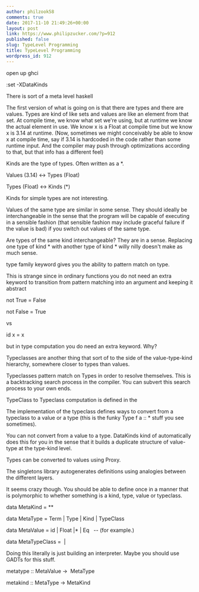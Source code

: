```yaml
---
author: philzook58
comments: true
date: 2017-11-10 21:49:26+00:00
layout: post
link: https://www.philipzucker.com/?p=912
published: false
slug: TypeLevel Programming
title: TypeLevel Programming
wordpress_id: 912
---
```


open up ghci

:set -XDataKinds



There is sort of a meta level haskell

The first version of what is going on is that there are types and there are values. Types are kind of like sets and values are like an element from that set. At compile time, we know what set we're using, but at runtime we know the actual element in use. We know x is a Float at compile time but we know x is 3.14 at runtime. (Now, sometimes we might conceivably be able to know x at compile time, say if 3.14 is hardcoded in the code rather than some runtime input. And the compiler may push through optimizations according to that, but that info has a different feel)

Kinds are the type of types. Often written as a *.

Values (3.14) <-> Types (Float)

Types (Float) <-> Kinds (*)

Kinds for simple types are not interesting.

Values of the same type are similar in some sense. They should ideally be interchangeable in the sense that the program will be capable of executing in a sensible fashion (that sensible fashion may include graceful failure if the value is bad) if you switch out values of the same type.

Are types of the same kind interchangeable? They are in a sense. Replacing one type of kind * with another type of kind * willy nilly doesn't make as much sense.

type family keyword gives you the ability to pattern match on type.

This is strange since in ordinary functions you do not need an extra keyword to transition from pattern matching into an argument and keeping it abstract

not True = False

not False = True

vs

id x = x

but in type computation you do need an extra keyword. Why?



Typeclasses are another thing that sort of to the side of the value-type-kind hierarchy, somewhere closer to types than values.

Typeclasses pattern match on Types in order to resolve themselves. This is a backtracking search process in the compiler. You can subvert this search process to your own ends.

TypeClass to Typeclass computation is defined in the

The implementation of the typeclass defines ways to convert from a typeclass to a value or a type (this is the funky Type f a :: * stuff you see sometimes).





You can not convert from a value to a type. DataKinds kind of automatically does this for you in the sense that it builds a duplicate structure of value-type at the type-kind level.

Types can be converted to values using Proxy.



The singletons library autogenerates definitions using analogies between the different layers.

It seems crazy though. You should be able to define once in a manner that is polymorphic to whether something is a kind, type, value or typeclass.

data MetaKind = **

data MetaType = Term | Type | Kind | TypeClass

data MetaValue = id | Float |* | Eq   -- (for example.)

data MetaTypeClass =  |

Doing this literally is just building an interpreter. Maybe you should use GADTs for this stuff.

metatype :: MetaValue ->  MetaType

metakind :: MetaType -> MetaKind




